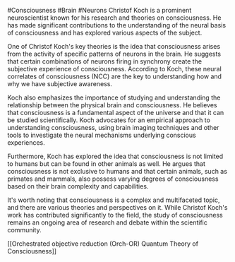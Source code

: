 #Consciousness #Brain #Neurons
Christof Koch is a prominent neuroscientist known for his research and theories on consciousness. He has made significant contributions to the understanding of the neural basis of consciousness and has explored various aspects of the subject.

One of Christof Koch's key theories is the idea that consciousness arises from the activity of specific patterns of neurons in the brain. He suggests that certain combinations of neurons firing in synchrony create the subjective experience of consciousness. According to Koch, these neural correlates of consciousness (NCC) are the key to understanding how and why we have subjective awareness.

Koch also emphasizes the importance of studying and understanding the relationship between the physical brain and consciousness. He believes that consciousness is a fundamental aspect of the universe and that it can be studied scientifically. Koch advocates for an empirical approach to understanding consciousness, using brain imaging techniques and other tools to investigate the neural mechanisms underlying conscious experiences.

Furthermore, Koch has explored the idea that consciousness is not limited to humans but can be found in other animals as well. He argues that consciousness is not exclusive to humans and that certain animals, such as primates and mammals, also possess varying degrees of consciousness based on their brain complexity and capabilities.

It's worth noting that consciousness is a complex and multifaceted topic, and there are various theories and perspectives on it. While Christof Koch's work has contributed significantly to the field, the study of consciousness remains an ongoing area of research and debate within the scientific community.


[[Orchestrated objective reduction (Orch-OR) Quantum Theory of Consciousness]]